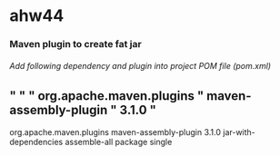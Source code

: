 # ahw44

<h3> Maven plugin to create fat jar </h3>

<h6>Add following dependency and plugin into project POM file (pom.xml)</h6>


"<!-- https://mvnrepository.com/artifact/org.apache.maven.plugins/maven-assembly-plugin -->
"<dependency>
"	<groupId>org.apache.maven.plugins</groupId>
"	<artifactId>maven-assembly-plugin</artifactId>
"	<version>3.1.0</version>
"</dependency>
----------------
<build>
	<plugins>
		<plugin>
			<groupId>org.apache.maven.plugins</groupId>
			<artifactId>maven-assembly-plugin</artifactId>
			<version>3.1.0</version>
			<configuration>
				<descriptorRefs>
					<descriptorRef>jar-with-dependencies</descriptorRef>
				</descriptorRefs>
			</configuration>
			<executions>
				<execution>
					<id>assemble-all</id>
					<phase>package</phase>
					<goals>
						<goal>single</goal>
					</goals>
				</execution>
			</executions>
		</plugin>
   </plugins>
</build>

